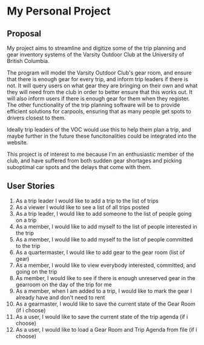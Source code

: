 # My Personal Project
## Proposal
My project aims to streamline and digitize some of the trip planning and gear inventory systems of the Varsity Outdoor Club at the University of British Columbia.

The program will model the Varsity Outdoor Club's gear room, and ensure that there is enough gear for every trip, and inform trip leaders if there is not. It will query users on
what gear they are bringing on their own and what they will need from the club in order to better ensure that this works out. It will also inform users if there is enough gear for them when they register. The other functionality of the trip planning software will be to provide efficient solutions for carpools, ensuring that as many people get spots to drivers closest to them.

Ideally trip leaders of the VOC would use this to help them plan a trip, and maybe further in the future these funcitonalities could be integrated into the website. 

This project is of interest to me because I'm an enthusiastic member of the club, and have suffered from both sudden gear shortages and picking suboptimal car spots and the delays that come with them.


## User Stories

1. As a trip leader I would like to add a trip to the list of trips
2. As a viewer I would like to see a list of all trips posted
3. As a trip leader, I would like to add someone to the list of people going on a trip
4. As a member, I would like to add myself to the list of people interested in the trip
5. As a member, I would like to add myself to the list of people committed to the trip
6. As a quartermaster, I would like to add gear to the gear room (list of gear)
7. As a member, I would like to view everybody interested, committed, and going on the trip
8. As member, I would like to see if there is enough unreserved gear in the gearroom on the day of the trip for me
9. As a member, when I am added to a trip, I would like to mark the gear I already have and don't need to rent
10. As a gearmaster, I would like to save the current state of the Gear Room (if i choose)
11. As a user, I would like to save the current state of the trip agenda (if i choose)
12. As a user, I would like to load a Gear Room and Trip Agenda from file (if i choose)



